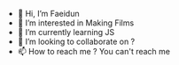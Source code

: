 - 👋 Hi, I’m Faeidun
- 👀 I’m interested in Making Films
- 🌱 I’m currently learning JS
- 💞️ I’m looking to collaborate on ?
- 📫 How to reach me ?
You can't reach me 

<!---
rostofari/rostofari is a ✨ special ✨ repository because its `README.md` (this file) appears on your GitHub profile.
You can click the Preview link to take a look at your changes.
--->
